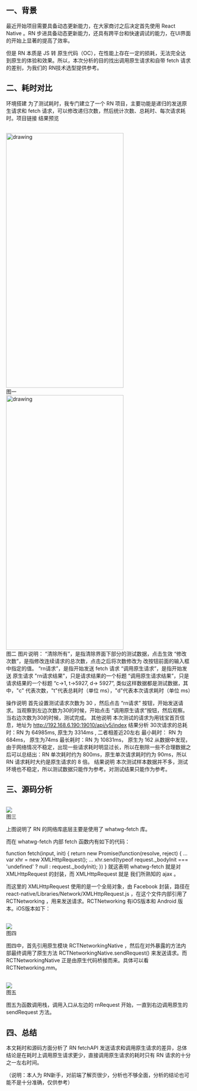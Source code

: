 ## 一、背景

最近开始项目需要具备动态更新能力，在大家商讨之后决定首先使用 React Native 。RN 步进具备动态更新能力，还具有跨平台和快速调试的能力，在UI界面的开始上显著的提高了效率。

但是 RN 本质是 JS 转 原生代码（OC），在性能上存在一定的损耗，无法完全达到原生的体验和效果。所以，本次分析的目的找出调用原生请求和自带 fetch 请求的差别，为我们的 RN技术选型提供参考。

## 二、耗时对比

环境搭建
为了测试耗时，我专门建立了一个 RN 项目，主要功能是递归的发送原生请求和 fetch 请求，可以修改递归次数，然后统计次数、总耗时、每次请求耗时。项目链接
结果预览


 <br/>
<img src="screenshots/Simulator Screen Shot - iPhone X - 2019-07-31 at 16.07.08.png" alt="drawing" width="320" height="693"
/>
<br/>               
  图一                                                 
  
  <br/>
<img src="screenshots/Simulator Screen Shot - iPhone X - 2019-07-31 at 16.13.44.png" alt="drawing" width="320" height="693"/>
<br/>
   图二
图片说明：
“清除所有”，是指清除界面下部分的测试数据，点击生效
“修改次数”，是指修改连续请求的总次数，点击之后将次数修改为 改按钮前面的输入框中指定的值。
“rn请求”，是指开始发送 fetch 请求
“调用原生请求”，是指开始发送 原生请求
"rn请求结果"，只是请求结果的一个标题
“调用原生请求结果”，只是请求结果的一个标题
“c→1, t→5927, d→ 5927”, 类似这样数据都是测试数据，其中，"c" 代表次数，"t"代表总耗时（单位 ms），"d"代表本次请求耗时（单位 ms）

操作说明
首先设置测试请求次数为 30 ，然后点击 “rn请求” 按钮，开始发送请求。当观察到左边次数为30的时候，开始点击 “调用原生请求”按钮，然后观察。当右边次数为30的时候，测试完成。
其他说明
本次测试的请求为用钱宝首页信息，地址为 http://192.168.6.190:19010/api/v5/index
结果分析
30次请求的总耗时：RN 为 64985ms, 原生为 3314ms , 二者相差近20左右
最小耗时： RN 为 684ms， 原生为74ms
最长耗时：RN 为 10831ms， 原生为 162
从数据中发现，由于网络情况不稳定，出现一些请求耗时明显过长，所以在剔除一些不合理数据之后可以总结出：RN 单次耗时约为 800ms，原生单次请求耗时约为 90ms，所以 RN 请求耗时大约是原生请求的 8 倍。
结果说明
本次测试样本数据并不多，测试环境也不稳定，所以测试数据只能作为参考。对测试结果只能作为参考。

## 三、源码分析

<br/>
<img src="screenshots/RN fetch .png" />
<br/>
图三



上图说明了 RN 的网络库底层主要是使用了 whatwg-fetch 库。

而在 whatwg-fetch 内部 fetch 函数内有如下的代码：

function fetch(input, init) {
    return new Promise(function(resolve, reject) {
    ...
    var xhr = new XMLHttpRequest();
    ...
     xhr.send(typeof request._bodyInit === 'undefined' ? null : request._bodyInit);
    })
  }
就这表明 whatwg-fetch  就是对 XMLHttpRequest 的封装，而 XMLHttpRequest  就是 我们所熟知的 ajax 。



而这里的 XMLHttpRequest 使用的是一个全局对象，由 Facebook 封装，路径在 react-native/Libraries/Network/XMLHttpRequest.js ，在这个文件内部引用了 RCTNetworking ，用来发送请求。RCTNetworking 有iOS版本和 Android 版本。iOS版本如下：




<br/>
<img src="screenshots/image2019-8-1_10-50-31.png" />
<br/>
                    图四

图四中，首先引用原生模块 RCTNetworkingNative ，然后在对外暴露的方法内部最终调用了原生方法  RCTNetworkingNative.sendRequest() 来发送请求。而 RCTNetworkingNative 正是由原生代码桥接而来。具体可以看RCTNetworking.mm。


<br/>
<img src="screenshots/image2019-8-1_11-52-30.png" />
<br/>
                                                                                                                                                        图五

图五为函数调用栈，调用入口从左边的  rnRequest 开始，一直到右边调用原生的 sendRequest 方法。



## 四、总结

本文耗时和源码方面分析了 RN fetchAPI 发送请求和调用原生请求的差异，总体结论是在耗时上调用原生请求更少，直接调用原生请求的耗时只有 RN 请求的十分之一左右时间。



（说明：本人为 RN新手，对前端了解页很少，分析也不够全面，分析的结论也可能不是十分准确，仅供参考）

